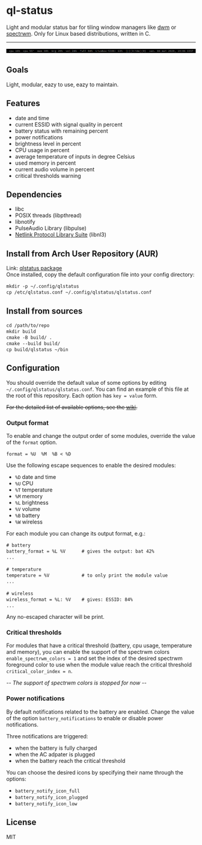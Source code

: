 # ql-status
Light and modular status bar for tiling window managers like [dwm](https://dwm.suckless.org/) or [spectrwm](https://github.com/conformal/spectrwm). Only for Linux based distributions, written in C.

---
![alt text](https://raw.githubusercontent.com/qlem/qlstatus/master/screenshot.png)

## Goals
Light, modular, eazy to use, eazy to maintain.

## Features
- date and time
- current ESSID with signal quality in percent
- battery status with remaining percent
- power notifications
- brightness level in percent
- CPU usage in percent
- average temperature of inputs in degree Celsius
- used memory in percent
- current audio volume in percent
- critical thresholds warning

## Dependencies
- libc
- POSIX threads (libpthread)
- libnotify
- PulseAudio Library (libpulse)
- [Netlink Protocol Library Suite](https://www.infradead.org/~tgr/libnl/) (libnl3)

## Install from Arch User Repository (AUR)
Link: [qlstatus package](https://aur.archlinux.org/packages/qlstatus/)  
Once installed, copy the default configuration file into your config directory:
```
mkdir -p ~/.config/qlstatus
cp /etc/qlstatus.conf ~/.config/qlstatus/qlstatus.conf
```

## Install from sources
```
cd /path/to/repo
mkdir build
cmake -B build/ .
cmake --build build/
cp build/qlstatus ~/bin
```

## Configuration
You should override the default value of some options by editing `~/.config/qlstatus/qlstatus.conf`. You can find an example of this file at the root of this repository.
Each option has `key = value` form.

~~For the detailed list of available options, see the [wiki](https://github.com/qlem/qlstatus/wiki/Options).~~

### Output format
To enable and change the output order of some modules, override the value of the `format` option.
```
format = %U  %M  %B < %D
```

Use the following escape sequences to enable the desired modules:
- `%D` date and time
- `%U` CPU
- `%T` temperature
- `%M` memory
- `%L` brightness
- `%V` volume
- `%B` battery
- `%W` wireless

For each module you can change its output format, e.g.:
```
# battery
battery_format = %L %V      # gives the output: bat 42%
...

# temperature
temperature = %V            # to only print the module value
...

# wireless
wireless_format = %L: %V    # gives: ESSID: 84%
...
```

Any no-escaped character will be print.

### Critical thresholds
For modules that have a critical threshold (battery, cpu usage, temperature and memory), you can enable the support of the spectrwm colors `enable_spectrwm_colors = 1`
and set the index of the desired spectrwm foreground color to use when the module value reach the critical threshold `critical_color_index = n`.

*-- The support of spectrwm colors is stopped for now --*

### Power notifications
By default notifications related to the battery are enabled. Change the value of the option `battery_notifications` to enable or disable power notifications.

Three notifications are triggered:
- when the battery is fully charged
- when the AC adpater is plugged
- when the battery reach the critical threshold

You can choose the desired icons by specifying their name through the options:
- `battery_notify_icon_full`
- `battery_notify_icon_plugged`
- `battery_notify_icon_low`

## License
MIT
